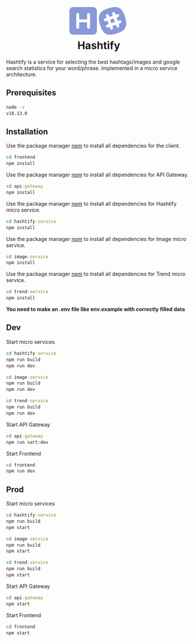 <h1 align="center">
    <img width="160" height="86" src="logo.svg" alt=""><br>
    Hashtify
</h1>

Hashtify is a service for selecting the best hashtags/images and google search statistics for your word/phrase.
Implemented in a micro service architecture.

## Prerequisites

```cmd
node -v
v18.13.0
```

## Installation

Use the package manager [npm](https://docs.npmjs.com/downloading-and-installing-node-js-and-npm) to install all dependencies for the client.

```cmd
cd frontend
npm install
```

Use the package manager [npm](https://docs.npmjs.com/downloading-and-installing-node-js-and-npm) to install all dependencies for API Gateway.

```cmd
cd api-gateway
npm install
```

Use the package manager [npm](https://docs.npmjs.com/downloading-and-installing-node-js-and-npm) to install all dependencies for Hashtify micro service.

```cmd
cd hashtify-service
npm install
```

Use the package manager [npm](https://docs.npmjs.com/downloading-and-installing-node-js-and-npm) to install all dependencies for Image micro service.

```cmd
cd image-service
npm install
```

Use the package manager [npm](https://docs.npmjs.com/downloading-and-installing-node-js-and-npm) to install all dependencies for Trend micro service.

```cmd
cd trend-service
npm install
```

**You need to make an .env file like env.example with correctly filled data**

## Dev

Start micro services

```cmd
cd hashtify-service
npm run build
npm run dev
```
```cmd
cd image-service
npm run build
npm run dev
```
```cmd
cd trend-service
npm run build
npm run dev
```

Start API Gateway

```cmd
cd api-gateway
npm run sart:dev
```

Start Frontend

```cmd
cd frontend
npm run dev
```

## Prod

Start micro services

```cmd
cd hashtify-service
npm run build
npm start
```
```cmd
cd image-service
npm run build
npm start
```
```cmd
cd trend-service
npm run build
npm start
```

Start API Gateway

```cmd
cd api-gateway
npm start
```

Start Frontend

```cmd
cd frontend
npm start
```
